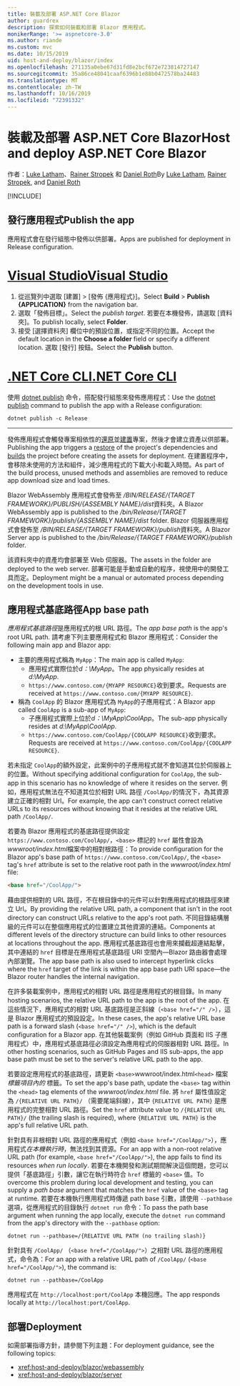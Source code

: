 ```yaml
---
title: 裝載及部署 ASP.NET Core Blazor
author: guardrex
description: 探索如何裝載和部署 Blazor 應用程式。
monikerRange: '>= aspnetcore-3.0'
ms.author: riande
ms.custom: mvc
ms.date: 10/15/2019
uid: host-and-deploy/blazor/index
ms.openlocfilehash: 271135a0ebe67d31fd8e2bcf672e723814727147
ms.sourcegitcommit: 35a86ce48041caaf6396b1e88b0472578ba24483
ms.translationtype: MT
ms.contentlocale: zh-TW
ms.lasthandoff: 10/16/2019
ms.locfileid: "72391332"
---
```

# <a name="host-and-deploy-aspnet-core-blazor"></a><span data-ttu-id="ec592-103">裝載及部署 ASP.NET Core Blazor</span><span class="sxs-lookup"><span data-stu-id="ec592-103">Host and deploy ASP.NET Core Blazor</span></span>

<span data-ttu-id="ec592-104">作者：[Luke Latham](https://github.com/guardrex)、[Rainer Stropek](https://www.timecockpit.com) 和 [Daniel Roth](https://github.com/danroth27)</span><span class="sxs-lookup"><span data-stu-id="ec592-104">By [Luke Latham](https://github.com/guardrex), [Rainer Stropek](https://www.timecockpit.com), and [Daniel Roth](https://github.com/danroth27)</span></span>

[!INCLUDE[](~/includes/blazorwasm-preview-notice.md)]

## <a name="publish-the-app"></a><span data-ttu-id="ec592-105">發行應用程式</span><span class="sxs-lookup"><span data-stu-id="ec592-105">Publish the app</span></span>

<span data-ttu-id="ec592-106">應用程式會在發行組態中發佈以供部署。</span><span class="sxs-lookup"><span data-stu-id="ec592-106">Apps are published for deployment in Release configuration.</span></span>

# <a name="visual-studiotabvisual-studio"></a>[<span data-ttu-id="ec592-107">Visual Studio</span><span class="sxs-lookup"><span data-stu-id="ec592-107">Visual Studio</span></span>](#tab/visual-studio)

1. <span data-ttu-id="ec592-108">從巡覽列中選取 [建置] > [發佈 {應用程式}]。</span><span class="sxs-lookup"><span data-stu-id="ec592-108">Select **Build** > **Publish {APPLICATION}** from the navigation bar.</span></span>
1. <span data-ttu-id="ec592-109">選取「發佈目標」。</span><span class="sxs-lookup"><span data-stu-id="ec592-109">Select the *publish target*.</span></span> <span data-ttu-id="ec592-110">若要在本機發佈，請選取 [資料夾]。</span><span class="sxs-lookup"><span data-stu-id="ec592-110">To publish locally, select **Folder**.</span></span>
1. <span data-ttu-id="ec592-111">接受 [選擇資料夾] 欄位中的預設位置，或指定不同的位置。</span><span class="sxs-lookup"><span data-stu-id="ec592-111">Accept the default location in the **Choose a folder** field or specify a different location.</span></span> <span data-ttu-id="ec592-112">選取 [發行] 按鈕。</span><span class="sxs-lookup"><span data-stu-id="ec592-112">Select the **Publish** button.</span></span>

# <a name="net-core-clitabnetcore-cli"></a>[<span data-ttu-id="ec592-113">.NET Core CLI</span><span class="sxs-lookup"><span data-stu-id="ec592-113">.NET Core CLI</span></span>](#tab/netcore-cli)

<span data-ttu-id="ec592-114">使用 [dotnet publish](/dotnet/core/tools/dotnet-publish) 命令，搭配發行組態來發佈應用程式：</span><span class="sxs-lookup"><span data-stu-id="ec592-114">Use the [dotnet publish](/dotnet/core/tools/dotnet-publish) command to publish the app with a Release configuration:</span></span>

```dotnetcli
dotnet publish -c Release
```

---

<span data-ttu-id="ec592-115">發佈應用程式會觸發專案相依性的[還原](/dotnet/core/tools/dotnet-restore)並[建置](/dotnet/core/tools/dotnet-build)專案，然後才會建立資產以供部署。</span><span class="sxs-lookup"><span data-stu-id="ec592-115">Publishing the app triggers a [restore](/dotnet/core/tools/dotnet-restore) of the project's dependencies and [builds](/dotnet/core/tools/dotnet-build) the project before creating the assets for deployment.</span></span> <span data-ttu-id="ec592-116">在建置程序中，會移除未使用的方法和組件，減少應用程式的下載大小和載入時間。</span><span class="sxs-lookup"><span data-stu-id="ec592-116">As part of the build process, unused methods and assemblies are removed to reduce app download size and load times.</span></span>

<span data-ttu-id="ec592-117">Blazor WebAssembly 應用程式會發佈至 */BIN/RELEASE/{TARGET FRAMEWORK}/PUBLISH/{ASSEMBLY NAME}/dist*資料夾。</span><span class="sxs-lookup"><span data-stu-id="ec592-117">A Blazor WebAssembly app is published to the */bin/Release/{TARGET FRAMEWORK}/publish/{ASSEMBLY NAME}/dist* folder.</span></span> <span data-ttu-id="ec592-118">Blazor 伺服器應用程式會發佈至 */BIN/RELEASE/{TARGET FRAMEWORK}/publish*資料夾。</span><span class="sxs-lookup"><span data-stu-id="ec592-118">A Blazor Server app is published to the */bin/Release/{TARGET FRAMEWORK}/publish* folder.</span></span>

<span data-ttu-id="ec592-119">該資料夾中的資產均會部署至 Web 伺服器。</span><span class="sxs-lookup"><span data-stu-id="ec592-119">The assets in the folder are deployed to the web server.</span></span> <span data-ttu-id="ec592-120">部署可能是手動或自動的程序，視使用中的開發工具而定。</span><span class="sxs-lookup"><span data-stu-id="ec592-120">Deployment might be a manual or automated process depending on the development tools in use.</span></span>

## <a name="app-base-path"></a><span data-ttu-id="ec592-121">應用程式基底路徑</span><span class="sxs-lookup"><span data-stu-id="ec592-121">App base path</span></span>

<span data-ttu-id="ec592-122">*應用程式基底路徑*是應用程式的根 URL 路徑。</span><span class="sxs-lookup"><span data-stu-id="ec592-122">The *app base path* is the app's root URL path.</span></span> <span data-ttu-id="ec592-123">請考慮下列主要應用程式和 Blazor 應用程式：</span><span class="sxs-lookup"><span data-stu-id="ec592-123">Consider the following main app and Blazor app:</span></span>

* <span data-ttu-id="ec592-124">主要的應用程式稱為 `MyApp`：</span><span class="sxs-lookup"><span data-stu-id="ec592-124">The main app is called `MyApp`:</span></span>
  * <span data-ttu-id="ec592-125">應用程式實際位於*d：\\MyApp*。</span><span class="sxs-lookup"><span data-stu-id="ec592-125">The app physically resides at *d:\\MyApp*.</span></span>
  * <span data-ttu-id="ec592-126">`https://www.contoso.com/{MYAPP RESOURCE}`收到要求。</span><span class="sxs-lookup"><span data-stu-id="ec592-126">Requests are received at `https://www.contoso.com/{MYAPP RESOURCE}`.</span></span>
* <span data-ttu-id="ec592-127">稱為 `CoolApp` 的 Blazor 應用程式為 `MyApp`的子應用程式：</span><span class="sxs-lookup"><span data-stu-id="ec592-127">A Blazor app called `CoolApp` is a sub-app of `MyApp`:</span></span>
  * <span data-ttu-id="ec592-128">子應用程式實際上位於*d：\\MyApp\\CoolApp*。</span><span class="sxs-lookup"><span data-stu-id="ec592-128">The sub-app physically resides at *d:\\MyApp\\CoolApp*.</span></span>
  * <span data-ttu-id="ec592-129">`https://www.contoso.com/CoolApp/{COOLAPP RESOURCE}`收到要求。</span><span class="sxs-lookup"><span data-stu-id="ec592-129">Requests are received at `https://www.contoso.com/CoolApp/{COOLAPP RESOURCE}`.</span></span>

<span data-ttu-id="ec592-130">若未指定 `CoolApp`的額外設定，此案例中的子應用程式就不會知道其位於伺服器上的位置。</span><span class="sxs-lookup"><span data-stu-id="ec592-130">Without specifying additional configuration for `CoolApp`, the sub-app in this scenario has no knowledge of where it resides on the server.</span></span> <span data-ttu-id="ec592-131">例如，應用程式無法在不知道其位於相對 URL 路徑 `/CoolApp/`的情況下，為其資源建立正確的相對 Url。</span><span class="sxs-lookup"><span data-stu-id="ec592-131">For example, the app can't construct correct relative URLs to its resources without knowing that it resides at the relative URL path `/CoolApp/`.</span></span>

<span data-ttu-id="ec592-132">若要為 Blazor 應用程式的基底路徑提供設定 `https://www.contoso.com/CoolApp/`，`<base>` 標記的 `href` 屬性會設為*wwwroot/index.html*檔案中的相對根路徑：</span><span class="sxs-lookup"><span data-stu-id="ec592-132">To provide configuration for the Blazor app's base path of `https://www.contoso.com/CoolApp/`, the `<base>` tag's `href` attribute is set to the relative root path in the *wwwroot/index.html* file:</span></span>

```html
<base href="/CoolApp/">
```

<span data-ttu-id="ec592-133">藉由提供相對的 URL 路徑，不在根目錄中的元件可以針對應用程式的根路徑來建立 Url。</span><span class="sxs-lookup"><span data-stu-id="ec592-133">By providing the relative URL path, a component that isn't in the root directory can construct URLs relative to the app's root path.</span></span> <span data-ttu-id="ec592-134">不同目錄結構層級的元件可以在整個應用程式的位置建立其他資源的連結。</span><span class="sxs-lookup"><span data-stu-id="ec592-134">Components at different levels of the directory structure can build links to other resources at locations throughout the app.</span></span> <span data-ttu-id="ec592-135">應用程式基底路徑也會用來攔截超連結點擊，其中連結的 `href` 目標是在應用程式基底路徑 URI 空間內&mdash;Blazor 路由器會處理內部瀏覽。</span><span class="sxs-lookup"><span data-stu-id="ec592-135">The app base path is also used to intercept hyperlink clicks where the `href` target of the link is within the app base path URI space&mdash;the Blazor router handles the internal navigation.</span></span>

<span data-ttu-id="ec592-136">在許多裝載案例中，應用程式的相對 URL 路徑是應用程式的根目錄。</span><span class="sxs-lookup"><span data-stu-id="ec592-136">In many hosting scenarios, the relative URL path to the app is the root of the app.</span></span> <span data-ttu-id="ec592-137">在這些情況下，應用程式的相對 URL 基底路徑是正斜線（`<base href="/" />`），這是 Blazor 應用程式的預設設定。</span><span class="sxs-lookup"><span data-stu-id="ec592-137">In these cases, the app's relative URL base path is a forward slash (`<base href="/" />`), which is the default configuration for a Blazor app.</span></span> <span data-ttu-id="ec592-138">在其他裝載案例（例如 GitHub 頁面和 IIS 子應用程式）中，應用程式基底路徑必須設定為應用程式的伺服器相對 URL 路徑。</span><span class="sxs-lookup"><span data-stu-id="ec592-138">In other hosting scenarios, such as GitHub Pages and IIS sub-apps, the app base path must be set to the server's relative URL path to the app.</span></span>

<span data-ttu-id="ec592-139">若要設定應用程式的基底路徑，請更新 `<base>`wwwroot/index.html`<head>` 檔案 *標籤項目內的* 標籤。</span><span class="sxs-lookup"><span data-stu-id="ec592-139">To set the app's base path, update the `<base>` tag within the `<head>` tag elements of the *wwwroot/index.html* file.</span></span> <span data-ttu-id="ec592-140">將 `href` 屬性值設定為 `/{RELATIVE URL PATH}/` （需要尾端斜線），其中 `{RELATIVE URL PATH}` 是應用程式的完整相對 URL 路徑。</span><span class="sxs-lookup"><span data-stu-id="ec592-140">Set the `href` attribute value to `/{RELATIVE URL PATH}/` (the trailing slash is required), where `{RELATIVE URL PATH}` is the app's full relative URL path.</span></span>

<span data-ttu-id="ec592-141">針對具有非根相對 URL 路徑的應用程式（例如 `<base href="/CoolApp/">`），應用程式*在本機執行時*，無法找到其資源。</span><span class="sxs-lookup"><span data-stu-id="ec592-141">For an app with a non-root relative URL path (for example, `<base href="/CoolApp/">`), the app fails to find its resources *when run locally*.</span></span> <span data-ttu-id="ec592-142">若要在本機開發和測試期間解決這個問題，您可以提供「基底路徑」引數，讓它在執行時符合 `href` 標籤的 `<base>` 值。</span><span class="sxs-lookup"><span data-stu-id="ec592-142">To overcome this problem during local development and testing, you can supply a *path base* argument that matches the `href` value of the `<base>` tag at runtime.</span></span> <span data-ttu-id="ec592-143">若要在本機執行應用程式時傳遞 path base 引數，請使用 `--pathbase` 選項，從應用程式的目錄執行 `dotnet run` 命令：</span><span class="sxs-lookup"><span data-stu-id="ec592-143">To pass the path base argument when running the app locally, execute the `dotnet run` command from the app's directory with the `--pathbase` option:</span></span>

```dotnetcli
dotnet run --pathbase=/{RELATIVE URL PATH (no trailing slash)}
```

<span data-ttu-id="ec592-144">針對具有 `/CoolApp/` （`<base href="/CoolApp/">`）之相對 URL 路徑的應用程式，命令為：</span><span class="sxs-lookup"><span data-stu-id="ec592-144">For an app with a relative URL path of `/CoolApp/` (`<base href="/CoolApp/">`), the command is:</span></span>

```dotnetcli
dotnet run --pathbase=/CoolApp
```

<span data-ttu-id="ec592-145">應用程式在 `http://localhost:port/CoolApp` 本機回應。</span><span class="sxs-lookup"><span data-stu-id="ec592-145">The app responds locally at `http://localhost:port/CoolApp`.</span></span>

## <a name="deployment"></a><span data-ttu-id="ec592-146">部署</span><span class="sxs-lookup"><span data-stu-id="ec592-146">Deployment</span></span>

<span data-ttu-id="ec592-147">如需部署指導方針，請參閱下列主題：</span><span class="sxs-lookup"><span data-stu-id="ec592-147">For deployment guidance, see the following topics:</span></span>

* <xref:host-and-deploy/blazor/webassembly>
* <xref:host-and-deploy/blazor/server>
